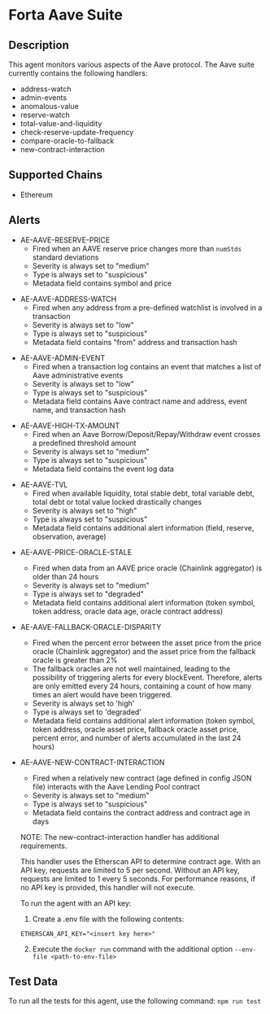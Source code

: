 # Forta Aave Suite

## Description

This agent monitors various aspects of the Aave protocol.  The Aave suite currently contains
the following handlers:

- address-watch
- admin-events
- anomalous-value
- reserve-watch
- total-value-and-liquidity
- check-reserve-update-frequency
- compare-oracle-to-fallback
- new-contract-interaction

## Supported Chains

- Ethereum

## Alerts

- AE-AAVE-RESERVE-PRICE
  - Fired when an AAVE reserve price changes more than `numStds` standard deviations
  - Severity is always set to "medium"
  - Type is always set to "suspicious"
  - Metadata field contains symbol and price

<!-- -->
- AE-AAVE-ADDRESS-WATCH
  - Fired when any address from a pre-defined watchlist is involved in a transaction
  - Severity is always set to "low"
  - Type is always set to "suspicious" 
  - Metadata field contains "from" address and transaction hash

<!-- -->
- AE-AAVE-ADMIN-EVENT
  - Fired when a transaction log contains an event that matches a list of Aave administrative events
  - Severity is always set to "low"
  - Type is always set to "suspicious" 
  - Metadata field contains Aave contract name and address, event name, and transaction hash

<!-- -->
- AE-AAVE-HIGH-TX-AMOUNT
  - Fired when an Aave Borrow/Deposit/Repay/Withdraw event crosses a predefined threshold amount
  - Severity is always set to "medium"
  - Type is always set to "suspicious" 
  - Metadata field contains the event log data

<!-- -->
- AE-AAVE-TVL
  - Fired when available liquidity, total stable debt, total variable debt, total debt or total
    value locked drastically changes
  - Severity is always set to "high"
  - Type is always set to "suspicious"
  - Metadata field contains additional alert information (field, reserve, observation, average)

<!-- -->
- AE-AAVE-PRICE-ORACLE-STALE
  - Fired when data from an AAVE price oracle (Chainlink aggregator) is older than 24 hours
  - Severity is always set to "medium"
  - Type is always set to "degraded"
  - Metadata field contains additional alert information (token symbol, token address, oracle data
    age, oracle contract address)

- AE-AAVE-FALLBACK-ORACLE-DISPARITY
  - Fired when the percent error between the asset price from the price oracle (Chainlink
    aggregator) and the asset price from the fallback oracle is greater than 2%
  - The fallback oracles are not well maintained, leading to the possibility of triggering alerts
    for every blockEvent.  Therefore, alerts are only emitted every 24 hours, containing a count of
    how many times an alert would have been triggered.
  - Severity is always set to 'high'
  - Type is always set to 'degraded'
  - Metadata field contains additional alert information (token symbol, token address, oracle asset
    price, fallback oracle asset price, percent error, and number of alerts accumulated in the last
    24 hours)
<!-- -->
- AE-AAVE-NEW-CONTRACT-INTERACTION
  - Fired when a relatively new contract (age defined in config JSON file) interacts with the Aave
    Lending Pool contract
  - Severity is always set to "medium"
  - Type is always set to "suspicious"
  - Metadata field contains the contract address and contract age in days

  NOTE: The new-contract-interaction handler has additional requirements.
  
  This handler uses the Etherscan API to determine contract age.  With an API key, requests are
  limited to 5 per second.  Without an API key, requests are limited to 1 every 5 seconds.
  For performance reasons, if no API key is provided, this handler will not execute.
  
  To run the agent with an API key:
  
  1) Create a .env file with the following contents:
  
  ```
  ETHERSCAN_API_KEY="<insert key here>"
  ```
  
  2) Execute the `docker run` command with the additional option `--env-file <path-to-env-file>`
  

## Test Data

To run all the tests for this agent, use the following command: `npm run test`
